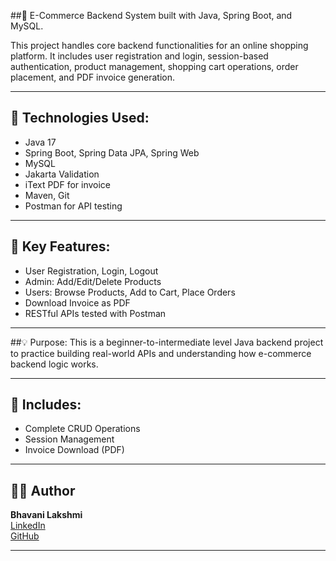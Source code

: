 ##🛒  E-Commerce Backend System built with Java, Spring Boot, and MySQL.

This project handles core backend functionalities for an online shopping platform. It includes user registration and login, session-based authentication, product management, shopping cart operations, order placement, and PDF invoice generation.

---

## 🚀 Technologies Used:
- Java 17
- Spring Boot, Spring Data JPA, Spring Web
- MySQL
- Jakarta Validation
- iText PDF for invoice
- Maven, Git
- Postman for API testing
  
---

## 📂  Key Features:
- User Registration, Login, Logout
- Admin: Add/Edit/Delete Products
- Users: Browse Products, Add to Cart, Place Orders
- Download Invoice as PDF
- RESTful APIs tested with Postman

---

##💡 Purpose:
This is a beginner-to-intermediate level Java backend project to practice building real-world APIs and understanding how e-commerce backend logic works.

---

## 📁 Includes:
- Complete CRUD Operations
- Session Management
- Invoice Download (PDF)

---

## 🙋‍♀️ Author

**Bhavani Lakshmi**  
[LinkedIn](https://www.linkedin.com/in/bhavanilakshmi23)  
[GitHub](https://github.com/bhavanilakshmi2001)

---

